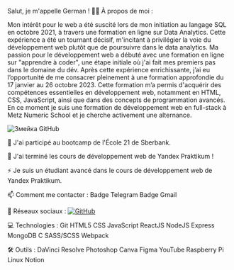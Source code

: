 Salut, je m'appelle German !
👨‍💻 À propos de moi :

Mon intérêt pour le web a été suscité lors de mon initiation au langage SQL en
octobre 2021, à travers une formation en ligne sur Data Analytics. 
Cette expérience a été un tournant décisif, m'incitant à privilégier la voie du
développement web plutôt que de poursuivre dans le data analytics.
Ma passion pour le développement web a débuté avec une formation en ligne sur
"apprendre à coder", une étape initiale où j'ai fait mes premiers pas dans le domaine du dév.
Après cette expérience enrichissante, j’ai eu l’opportunité de me consacrer
pleinement à une formation approfondie du 17 janvier au 26 octobre 2023. Cette
formation m’a permis d'acquérir des compétences essentielles en développement
web, notamment en HTML, CSS, JavaScript, ainsi que dans des concepts de
programmation avancés. 
En ce moment je suis une formation de développement web en
full-stack à Metz Numeric School et je cherche activement une alternance. 

![Змейка GitHub](./snake.svg)

🔭 J'ai participé au bootcamp de l'École 21 de Sberbank.

🌱 J'ai terminé les cours de développement web de Yandex Praktikum !

⚡ Je suis un étudiant avancé dans le cours de développement web de Yandex Praktikum.

📫 Comment me contacter : Badge Telegram Badge Gmail

🤝 Réseaux sociaux :
[![GitHub](https://github.githubassets.com/images/modules/logos_page/GitHub-Mark.png)](https://github.com/GermanBurdin1/GermanBurdin1)


💻 Technologies :
Git HTML5 CSS JavaScript ReactJS NodeJS Express MongoDB C SASS/SCSS Webpack

🛠 Outils :
DaVinci Resolve Photoshop Canva Figma YouTube Raspberry Pi Linux Notion
